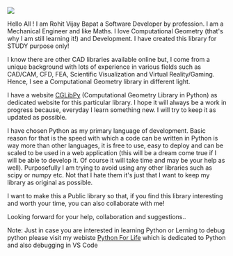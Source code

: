 ![](http://cg.robasworld.com/wp-content/uploads/2017/12/CGHead525x363_InvertedColors-e1514445019623.png)

Hello All ! I am Rohit Vijay Bapat a Software Developer by profession. I am a Mechanical Engineer and like Maths. I love Computational Geometry (that's why I am still learning it!) and Development. I have created this library for STUDY purpose only!

I know there are other CAD libraries available online but, I come from a unique background with lots of experience in various fields such as CAD/CAM, CFD, FEA, Scientific Visualization and Virtual Reality/Gaming. Hence, I see a Computational Geometry library in different light.

I have a website [CGLibPy](www.cg.robaswrold.com) (Computational Geometry Library in Python) as dedicated website for this particular library. I hope it will always be a work in progress because, everyday I learn something new. I will try to keep it as updated as possible.

I have chosen Python as my primary language of development. Basic reason for that is the speed with which a code can be written in Python is way more than other languages, it is free to use, easy to deploy and can be scaled to be used in a web application (this will be a dream come true if I will be able to develop it. Of course it will take time and may be your help as well). Purposefully I am trying to avoid using any other libraries such as scipy or numpy etc. Not that I hate them it's just that I want to keep my library as original as possible.

I want to make this a Public library so that, if you find this library interesting and worth your time, you can also collaborate with me!

Looking forward for your help, collaboration and suggestions..

Note:
Just in case you are interested in learning Python or Lerning to debug python please visit my webiste [Python For Life](www.python.robasworld.com) which is dedicated to Python and also debugging in VS Code

